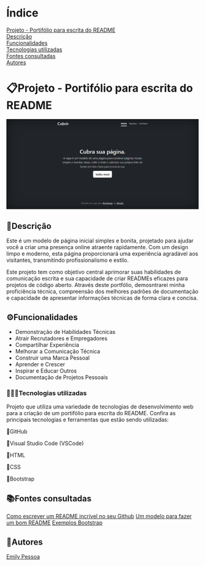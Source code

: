 # Índice
[Projeto - Portifólio para escrita do README](#projeto---portif%C3%B3lio-para-escrita-do-readme)  
[Descrição](#descri%C3%A7%C3%A3o)  
[Funcionalidades](#funcionalidades)  
[Tecnologias utilizadas](#tecnologias-utilizadas)  
[Fontes consultadas](#fontes-consultadas)  
[Autores](#autores)  

# 📋Projeto - Portifólio para escrita do README
![image](img/capa.png)

## 📄Descrição 
Este é um modelo de página inicial simples e bonita, projetado para ajudar você a criar uma presença online atraente rapidamente. Com um design limpo e moderno, esta página proporcionará uma experiência agradável aos visitantes, transmitindo profissionalismo e estilo.

Este projeto tem como objetivo central aprimorar suas habilidades de comunicação escrita e sua capacidade de criar READMEs eficazes para projetos de código aberto. Através deste portfólio, demosntrarei minha proficiência técnica, compreensão dos melhores padrões de documentação e capacidade de apresentar informações técnicas de forma clara e concisa.

## ⚙️Funcionalidades
* Demonstração de Habilidades Técnicas
* Atrair Recrutadores e Empregadores
* Compartilhar Experiência
* Melhorar a Comunicação Técnica
* Construir uma Marca Pessoal
* Aprender e Crescer
* Inspirar e Educar Outros
* Documentação de Projetos Pessoais

### 👩🏻‍💻Tecnologias utilizadas
Projeto que utiliza uma variedade de tecnologias de desenvolvimento web para a criação de um portifólio para escrita do README. Confira as principais tecnologias e ferramentas que estão sendo utilizadas:

📍GitHub

📍Visual Studio Code (VSCode)

📍HTML

📍CSS

📍Bootstrap

## 📚Fontes consultadas
[Como escrever um README incrível no seu Github](https://www.alura.com.br/artigos/escrever-bom-readme)
[Um modelo para fazer um bom README](https://gist.github.com/lohhans/f8da0b147550df3f96914d3797e9fb89)
[Exemplos Bootstrap](https://getbootstrap.com/docs/5.3/examples/)

## 👥Autores
[Emily Pessoa](https://github.com/emilypessoa)